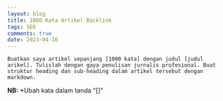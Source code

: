 ```yaml
---
layout: blog
title: 1000 Kata Artikel Backlink
tags: SEO
comments: true
date: 2023-04-16
---
```


```
Buatkan saya artikel sepanjang [1000 kata] dengan judul [judul arikel]. Tulislah dengan gaya penulisan jurnalis profesional. Buat struktur heading dan sub-heading dalam artikel tersebut dengan markdown.
```

**NB:** *Ubah kata dalam tanda "[]"